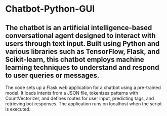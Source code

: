 # Chatbot-Python-GUI

The chatbot is an artificial intelligence-based conversational agent designed to interact with users through text input. Built using Python and various libraries such as TensorFlow, Flask, and Scikit-learn, this chatbot employs machine learning techniques to understand and respond to user queries or messages.
----------------------------------------------------------------------------------------------------------------------------------------------------------------
The code sets up a Flask web application for a chatbot using a pre-trained model. It loads intents from a JSON file, tokenizes patterns with CountVectorizer, and defines routes for user input, predicting tags, and retrieving bot responses. The application runs on localhost when the script is executed.
